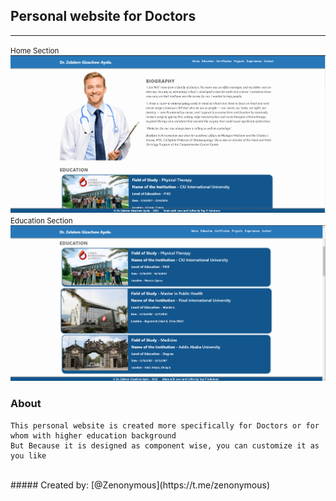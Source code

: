 ## Personal website for Doctors

---

<small>Home Section</small>
![Doctors Portifolio - Home Zenonymous](preview/home.png "Home Section")
<small>Education Section </small>
![Doctors Portifolio - Education Zenonymous](preview/education.png "Education Section")

### About

```
This personal website is created more specifically for Doctors or for whom with higher education background
But Because it is designed as component wise, you can customize it as you like
```

<br>
##### Created by: [@Zenonymous](https://t.me/zenonymous)
